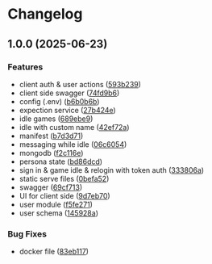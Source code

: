 # Changelog

## 1.0.0 (2025-06-23)

### Features

* client auth & user actions ([593b239](https://github.com/KostaD02/steam-idler/commit/593b2391511482d9bd38b955053c997758e3018a))
* client side swagger ([74fd9b6](https://github.com/KostaD02/steam-idler/commit/74fd9b6c6d35533909769fac2f47b25c12e96ae1))
* config (.env) ([b6b0b6b](https://github.com/KostaD02/steam-idler/commit/b6b0b6b253e1494e92dc9ddbc3155dd39268ce96))
* expection service ([27b424e](https://github.com/KostaD02/steam-idler/commit/27b424ef2afd753f7c93987a18c58fdc12f8f551))
* idle games ([689ebe9](https://github.com/KostaD02/steam-idler/commit/689ebe95fbd943005b4f71b22133279b642e7d66))
* idle with custom name ([42ef72a](https://github.com/KostaD02/steam-idler/commit/42ef72afce68a3309cf4fb035675bc13524fe36d))
* manifest ([b7d3d71](https://github.com/KostaD02/steam-idler/commit/b7d3d7102f39351cf0274e8c5fddef592221df70))
* messaging while idle ([06c6054](https://github.com/KostaD02/steam-idler/commit/06c6054a24bfab0c47fdd985c081c2d2e8b3f883))
* mongodb ([f2c116e](https://github.com/KostaD02/steam-idler/commit/f2c116e17afaf4a67854eb48b76501f2022fbb1d))
* persona state ([bd86dcd](https://github.com/KostaD02/steam-idler/commit/bd86dcd2b114a8efe0069adf0dfa7aa7f10bc3c6))
* sign in & game idle & relogin with token auth ([333806a](https://github.com/KostaD02/steam-idler/commit/333806a434fbc02ecc8c66c11ee4fd6cf905b4e2))
* static serve files ([0befa52](https://github.com/KostaD02/steam-idler/commit/0befa5259fa6f46251924d352a6fb8badd66ad6b))
* swagger ([69cf713](https://github.com/KostaD02/steam-idler/commit/69cf71303056e4653d4ee125d7213c6aeb0c9e16))
* UI for client side ([9d7eb70](https://github.com/KostaD02/steam-idler/commit/9d7eb703d4f09e73f83aa29ec4f6dc51c0230c0f))
* user module ([f5fe271](https://github.com/KostaD02/steam-idler/commit/f5fe271cea42d8cd719f15ef5b24cd0a45d054cf))
* user schema ([145928a](https://github.com/KostaD02/steam-idler/commit/145928a20185a1faabc8b35df1e7678e95860ccb))

### Bug Fixes

* docker file ([83eb117](https://github.com/KostaD02/steam-idler/commit/83eb11762e00b3ce01c0affb356d982d2493a968))
